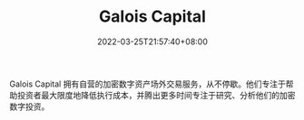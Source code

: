 ﻿---
weight: 
title: "Galois Capital"
description: "Galois Capital 拥有自营的加密数字资产场外交易服务，从不停歇"
date: 2022-03-25T21:57:40+08:00
lastmod: 2022-03-25T16:45:40+08:00
draft: false
authors: ["Metabd"]
featuredImage: "galois-capital.jpg"
link: ""
tags: ["投资机构","Galois Capital"]
categories: ["navigation"]
navigation: ["投资机构"]
lightgallery: true
toc: true
pinned: false
recommend: false
recommend1: false
---
Galois Capital 拥有自营的加密数字资产场外交易服务，从不停歇。他们专注于帮助投资者最大限度地降低执行成本，并腾出更多时间专注于研究、分析他们的加密数字投资。
